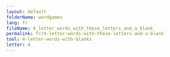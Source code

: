 ```yaml
---
layout: default
folderName: wordgames
lang: fr
fileName: 4_letter_words_with_these_letters_and_a_blank
permalink: fr/4-letter-words-with-these-letters-and-a-blank
tool: 4-letter-words-with-blanks
letter: 4
---
```

